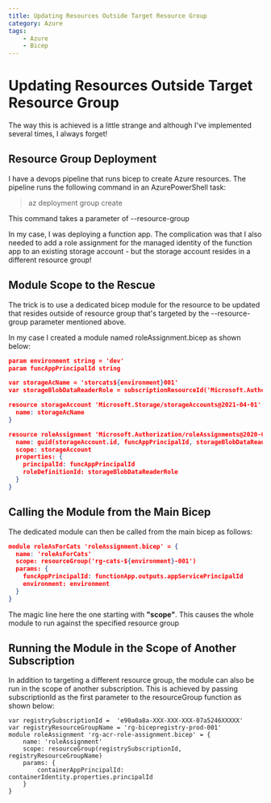```yaml
---
title: Updating Resources Outside Target Resource Group
category: Azure
tags:
    - Azure
    - Bicep
---
```

# Updating Resources Outside Target Resource Group
The way this is achieved is a little strange and although I've implemented several times, I always forget!

## Resource Group Deployment
I have a devops pipeline that runs bicep to create Azure resources. The pipeline runs the following command in an AzurePowerShell task:

> az deployment group create

This command takes a parameter of --resource-group

In my case, I was deploying a function app. The complication was that I also needed to add a role assignment for the managed identity of the function app to an existing storage account - but the storage account resides in a different resource group!

## Module Scope to the Rescue
The trick is to use a dedicated bicep module for the resource to be updated that resides outside of resource group that's targeted by the --resource-group parameter mentioned above.

In my case I created a module named roleAssignment.bicep as shown below:

````json
param environment string = 'dev'
param funcAppPrincipalId string

var storageAcName = 'storcats${environment}001'
var storageBlobDataReaderRole = subscriptionResourceId('Microsoft.Authorization/roleDefinitions', '2a2b9908-6ea1-4ae2-8e65-a410df84e7d1')

resource storageAccount 'Microsoft.Storage/storageAccounts@2021-04-01' existing = {
  name: storageAcName
}

resource roleAssignment 'Microsoft.Authorization/roleAssignments@2020-08-01-preview' = {
  name: guid(storageAccount.id, funcAppPrincipalId, storageBlobDataReaderRole)
  scope: storageAccount
  properties: {
    principalId: funcAppPrincipalId
    roleDefinitionId: storageBlobDataReaderRole
  }
}
````

## Calling the Module from the Main Bicep
The dedicated module can then be called from the main bicep as follows:

````json
module roleAsForCats 'roleAssignment.bicep' = {
  name: 'roleAsForCats'
  scope: resourceGroup('rg-cats-${environment}-001')
  params: {
    funcAppPrincipalId: functionApp.outputs.appServicePrincipalId 
    environment: environment
  }
}
````
The magic line here the one starting with **"scope"**. This causes the whole module to run against the specified resource group

## Running the Module in the Scope of Another Subscription
In addition to targeting a different resource group, the module can also be run in the scope of another subscription. This is achieved by passing subscriptionId as the first parameter to the resourceGroup function as shown below:

```
var registrySubscriptionId =  'e90a0a8a-XXX-XXX-XXX-07a5246XXXXX'
var registryResourceGroupName = 'rg-bicepregistry-prod-001'
module roleAssignment 'rg-acr-role-assignment.bicep' = {
    name: 'roleAssignment'
    scope: resourceGroup(registrySubscriptionId, registryResourceGroupName)
    params: {
        containerAppPrincipalId: containerIdentity.properties.principalId
    }
}
```